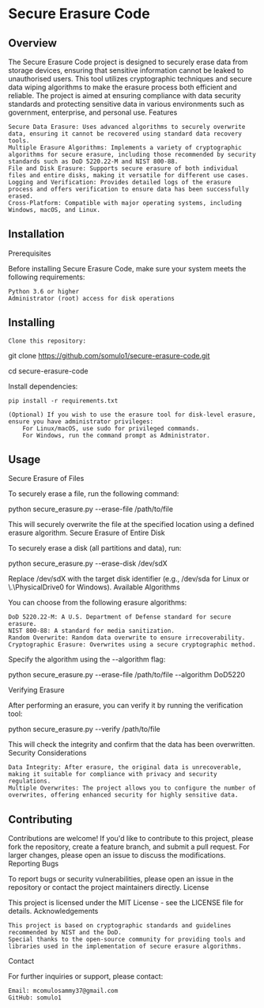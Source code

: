# Secure Erasure Code
## Overview

The Secure Erasure Code project is designed to securely erase data from storage devices, ensuring that sensitive information cannot be leaked to unauthorised users. This tool utilizes cryptographic techniques and secure data wiping algorithms to make the erasure process both efficient and reliable. The project is aimed at ensuring compliance with data security standards and protecting sensitive data in various environments such as government, enterprise, and personal use.
Features

    Secure Data Erasure: Uses advanced algorithms to securely overwrite data, ensuring it cannot be recovered using standard data recovery tools.
    Multiple Erasure Algorithms: Implements a variety of cryptographic algorithms for secure erasure, including those recommended by security standards such as DoD 5220.22-M and NIST 800-88.
    File and Disk Erasure: Supports secure erasure of both individual files and entire disks, making it versatile for different use cases.
    Logging and Verification: Provides detailed logs of the erasure process and offers verification to ensure data has been successfully erased.
    Cross-Platform: Compatible with major operating systems, including Windows, macOS, and Linux.

## Installation
Prerequisites

Before installing Secure Erasure Code, make sure your system meets the following requirements:

    Python 3.6 or higher
    Administrator (root) access for disk operations

## Installing

    Clone this repository:

git clone https://github.com/somulo1/secure-erasure-code.git

cd secure-erasure-code

Install dependencies:


    pip install -r requirements.txt

    (Optional) If you wish to use the erasure tool for disk-level erasure, ensure you have administrator privileges:
        For Linux/macOS, use sudo for privileged commands.
        For Windows, run the command prompt as Administrator.

## Usage

Secure Erasure of Files

To securely erase a file, run the following command:

python secure_erasure.py --erase-file /path/to/file

This will securely overwrite the file at the specified location using a defined erasure algorithm.
Secure Erasure of Entire Disk

To securely erase a disk (all partitions and data), run:

python secure_erasure.py --erase-disk /dev/sdX

Replace /dev/sdX with the target disk identifier (e.g., /dev/sda for Linux or \\.\PhysicalDrive0 for Windows).
Available Algorithms

You can choose from the following erasure algorithms:

    DoD 5220.22-M: A U.S. Department of Defense standard for secure erasure.
    NIST 800-88: A standard for media sanitization.
    Random Overwrite: Random data overwrite to ensure irrecoverability.
    Cryptographic Erasure: Overwrites using a secure cryptographic method.

Specify the algorithm using the --algorithm flag:

python secure_erasure.py --erase-file /path/to/file --algorithm DoD5220

Verifying Erasure

After performing an erasure, you can verify it by running the verification tool:

python secure_erasure.py --verify /path/to/file

This will check the integrity and confirm that the data has been overwritten.
Security Considerations

    Data Integrity: After erasure, the original data is unrecoverable, making it suitable for compliance with privacy and security regulations.
    Multiple Overwrites: The project allows you to configure the number of overwrites, offering enhanced security for highly sensitive data.

## Contributing

Contributions are welcome! If you'd like to contribute to this project, please fork the repository, create a feature branch, and submit a pull request. For larger changes, please open an issue to discuss the modifications.
Reporting Bugs

To report bugs or security vulnerabilities, please open an issue in the repository or contact the project maintainers directly.
License

This project is licensed under the MIT License - see the LICENSE file for details.
Acknowledgements

    This project is based on cryptographic standards and guidelines recommended by NIST and the DoD.
    Special thanks to the open-source community for providing tools and libraries used in the implementation of secure erasure algorithms.

Contact

For further inquiries or support, please contact:

    Email: mcomulosammy37@gmail.com
    GitHub: somulo1
